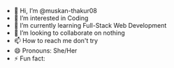 - 👋 Hi, I’m @muskan-thakur08
- 👀 I’m interested in Coding
- 🌱 I’m currently learning Full-Stack Web Development
- 💞️ I’m looking to collaborate on nothing
- 📫 How to reach me don't try
- 😄 Pronouns: She/Her
- ⚡ Fun fact:

<!---
muskan-thakur08/muskan-thakur08 is a ✨ special ✨ repository because its `README.md` (this file) appears on your GitHub profile.
You can click the Preview link to take a look at your changes.
--->
